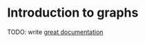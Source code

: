 # Introduction to graphs

TODO: write [great documentation](http://jacobian.org/writing/great-documentation/what-to-write/)
